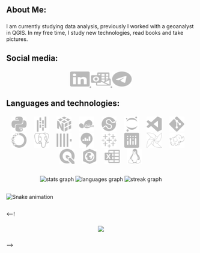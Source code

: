 <h2 align="left">About Me:</h2>

###

<p align="left">I am currently studying data analysis, previously I worked with a geoanalyst in QGIS. In my free time, I study new technologies, read books and take pictures.</p>

###

<h2 align="left">Social media:</h2>

###

<div align="center">
   <a href="https://www.linkedin.com/in/mikhail-sozonov/">
    <img src="https://github.com/FGJ666/FGJ666/blob/main/svg/linkedin.svg" width="52" height="40" alt="linkedin logo" />
  </a>
  <a href="mailto:m_sozonov@outlook.com">
    <img src="https://github.com/FGJ666/FGJ666/blob/main/svg/microsoftoutlook.svg" width="52" height="40" alt="microsoft-outlook logo" />
  </a>
  <a href="https://t.me/s0_mix">
    <img src="https://github.com/FGJ666/FGJ666/blob/main/svg/telegram.svg" width="52" height="40" alt="telegram logo" />
  </a>
</div>



###

<h2 align="left">Languages and technologies:</h2>

###

<div align="center">
  <!-- Языки программирования -->
  <img src="https://github.com/FGJ666/FGJ666/blob/main/svg/python.svg" height="40" alt="python logo" />
  <img width="12" />
  
  <!-- Аналитика и наука о данных -->
  <img src="https://github.com/FGJ666/FGJ666/blob/main/svg/pandas.svg" height="40" alt="pandas logo" />
  <img width="12" />
  <img src="https://github.com/FGJ666/FGJ666/blob/main/svg/numpy.svg" height="40" alt="numpy logo" />
  <img width="12" />
  <img src="https://github.com/FGJ666/FGJ666/blob/main/svg/scikitlearn.svg" height="40" alt="scikitlearn logo" />
  <img width="12" />
  <img src="https://github.com/FGJ666/FGJ666/blob/main/svg/scipy.svg" height="40" alt="scipy logo" />
  <img width="12" />
  
  <!-- Инструменты и среды разработки -->
  <img src="https://github.com/FGJ666/FGJ666/blob/main/svg/jupyter.svg" height="40" alt="jupyter logo" />
  <img width="12" />
  <img src="https://github.com/FGJ666/FGJ666/blob/main/svg/visualstudiocode.svg" height="40" alt="vscode logo" />
  <img width="12" />
  <img src="https://github.com/FGJ666/FGJ666/blob/main/svg/git.svg" height="40" alt="git logo" />
  <img width="12" />
  <img src="https://github.com/FGJ666/FGJ666/blob/main/svg/anaconda.svg" height="40" alt="anaconda logo" />
  <img width="12" />
  
  <!-- Базы данных и управление данными -->
  <img src="https://github.com/FGJ666/FGJ666/blob/main/svg/postgresql.svg" height="40" alt="postgresql logo" />
  <img width="12" />
  <img src="https://github.com/FGJ666/FGJ666/blob/main/svg/clickhouse.svg" height="40" alt="clickhouse logo" />
  <img width="12" />

  <!-- Визуализация -->
  <img src="https://github.com/FGJ666/FGJ666/blob/main/svg/redash.svg" height="40" alt="redash logo" />
  <img width="12" />
  <img src="https://github.com/FGJ666/FGJ666/blob/main/svg/tableau.svg" height="40" alt="tableau logo" />
  <img width="12" />
  <img src="https://github.com/FGJ666/FGJ666/blob/main/svg/plotly.svg" height="40" alt="plotly logo" />
  <img width="12" />
  
  <!-- Обработка данных и рабочие процессы -->
  <img src="https://github.com/FGJ666/FGJ666/blob/main/svg/apacheairflow.svg" height="40" alt="apacheairflow logo" />
  <img width="12" />
  <img src="https://github.com/FGJ666/FGJ666/blob/main/svg/apachehadoop.svg" height="40" alt="apachehadoop logo" />
  <img width="12" />
  
  <!-- Географические информационные системы -->
  <img src="https://github.com/FGJ666/FGJ666/blob/main/svg/qgis.svg" height="40" alt="qgis logo" />
  <img width="12" />
  <img src="https://github.com/FGJ666/FGJ666/blob/main/svg/arcgis.svg" height="40" alt="arcgis logo" />
  <img width="12" />
  
  <!-- Другие инструменты -->
  <img src="https://github.com/FGJ666/FGJ666/blob/main/svg/microsoftexcel.svg" height="40" alt="microsoftexcel logo" />
  <img width="12" />
  <img src="https://github.com/FGJ666/FGJ666/blob/main/svg/linux.svg" height="40" alt="linux logo" />
</div>

###

<h2 align="left"></h2>

###

<div align="center">
  <img src="https://github-readme-stats.vercel.app/api?username=FGJ666&hide_title=false&hide_rank=false&show_icons=true&include_all_commits=true&count_private=true&disable_animations=false&theme=nord&locale=en&hide_border=false&order=1" height="150" alt="stats graph"  />
  <img src="https://github-readme-stats.vercel.app/api/top-langs?username=FGJ666&locale=en&hide_title=false&layout=compact&card_width=320&langs_count=5&theme=nord&hide_border=false&order=2" height="150" alt="languages graph"  />
  <img src="https://streak-stats.demolab.com?user=FGJ666&locale=en&mode=weekly&theme=nord&hide_border=false&border_radius=5&order=3" height="150" alt="streak graph"  />
</div>

###

<h2 align="left"></h2>

###

<img src="https://raw.githubusercontent.com/FGJ666/FGJ666/output/snake.svg" alt="Snake animation" />

###

<h2 align="left"></h2>

<--!
###

<div align="center">
  <img src="https://profile-counter.glitch.me/FGJ666/count.svg?"  />
</div>

###
-->
